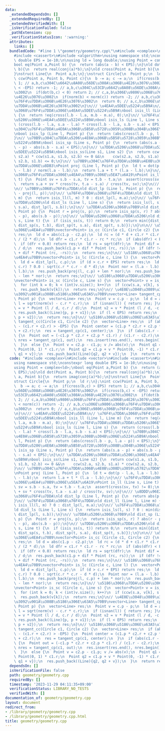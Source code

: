 ```yaml
---
data:
  _extendedDependsOn: []
  _extendedRequiredBy: []
  _extendedVerifiedWith: []
  _isVerificationFailed: false
  _pathExtension: cpp
  _verificationStatusIcon: ':warning:'
  attributes:
    links: []
  bundledCode: "#line 1 \"geometry/geometry.cpp\"\n#include <complex>\n#include <vector>\n\
    #include <cassert>\n#include <algorithm>\nusing namespace std;\nconstexpr long\
    \ double EPS = 1e-10;\n\nusing ld = long double;\nusing Point = complex<ld>;\n\
    bool eq(Point a,Point b) {\n  return (abs(a - b) < EPS);\n}\nld dot(Point a, Point\
    \ b){\n  return real(conj(a)*b);\n}\nld cross(Point a, Point b){\n  return imag(conj(a)*b);\n\
    }\nstruct Line{\n  Point a,b;\n};\nstruct Circle{\n  Point p;\n  ld r;\n};\nint\
    \ ccw(Point a, Point b, Point c){\n  b -= a; c -= a;\n  if(cross(b,c) > EPS) return\
    \ 1; // a,b,c\u304C\u6642\u8A08\u56DE\u308A\u306B\u4E26\u3076\u3002\n  if(cross(b,c)\
    \ < -EPS) return -1; // a,b,c\u304C\u53CD\u6642\u8A08\u56DE\u308A\u306B\u4E26\u3076\
    \u3002\n  if(dot(b,c) < 0) return 2; // c,a,b\u306E\u9806\u306B\u76F4\u7DDA\u306B\
    \u4E26\u3076\u3002\n  if(norm(b) < norm(c)) return -2; // a,b,c\u306E\u9806\u306B\
    \u76F4\u7DDA\u306B\u4E26\u3076\u3002\n  return 0; // a,c,b\u306E\u9806\u306B\u76F4\
    \u7DDA\u306B\u4E26\u3076\u3002\n}\n/// \u4EA4\u5DEE\u5224\u5B9A\n// \u76F4\u7DDA\
    \u3068\u76F4\u7DDA\u306E\u4EA4\u5DEE\u5224\u5B9A\nbool isis_ll (Line l, Line m)\
    \ {\n  return !eq(cross(l.b - l.a, m.b - m.a), 0);\n}\n// \u76F4\u7DDA\u3068\u7DDA\
    \u5206\u306E\u4EA4\u5DEE\u5224\u5B9A\nbool isis_ls (Line l, Line s) {\n  return\
    \ (cross(l.b - l.a, s.a - l.a) * cross(l.b - l.a, s.b - s.a) < EPS);\n}\n// \u70B9\
    \u304C\u76F4\u7DDA\u4E0A\u306B\u5B58\u5728\u3059\u308B\u304B\u306E\u5224\u5B9A\
    \nbool isis_lp (Line l, Point p) {\n  return (abs(cross(l.b - p, l.a - p)) < EPS);\n\
    }\n// \u70B9\u304C\u7DDA\u5206\u4E0A\u306B\u5B58\u5728\u3059\u308B\u304B\u306E\
    \u5224\u5B9A\nbool isis_sp (Line s, Point p) {\n  return (abs(s.a - p) + abs(s.b\
    \ - p) - abs(s.b - s.a) < EPS);\n}\n// \u7DDA\u5206\u3068\u7DDA\u5206\u306E\u4EA4\
    \u5DEE\u5224\u5B9A\nbool isis_ss(Line s1, Line s2) {\n  return ccw(s1.a, s1.b,\
    \ s2.a) * ccw(s1.a, s1.b, s2.b) <= 0 &&\n    ccw(s2.a, s2.b, s1.a) * ccw(s2.a,\
    \ s2.b, s1.b) <= 0;\n}\n// \u70B9\u304C\u76F4\u7DDA\u306B\u4E0B\u308D\u3059\u5782\
    \u7DDA\u306E\u8DB3\nPoint proj (Line l, Point p) {\n  ld t = dot(p - l.a, l.a\
    \ - l.b) / norm(l.a - l.b);\n  return l.a + t * (l.a - l.b);\n}\n// \u76F4\u7DDA\
    \u3068\u76F4\u7DDA\u306E\u4EA4\u70B9\u306E\u5EA7\u6A19\nPoint is_ll (Line s, Line\
    \ t) {\n  Point sv = s.b - s.a, tv = t.b - t.a;\n  assert(cross(sv, tv) != 0);\n\
    \  return s.a + sv * cross(tv, t.a - s.a) / cross(tv, sv);\n}\n/// \u8DDD\u96E2\
    \n// \u70B9\u3068\u76F4\u7DDA\nld dist_lp (Line l, Point p) {\n  return abs(p\
    \ - proj(l, p));\n}\n// \u76F4\u7DDA\u3068\u76F4\u7DDA\nld dist_ll (Line l, Line\
    \ m) {\n  return isis_ll(l, m) ? 0 : dist_lp(l, m.a);\n}\n// \u76F4\u7DDA\u3068\
    \u7DDA\u5206\nld dist_ls (Line l, Line s) {\n  return isis_ls(l, s) ? 0 : min(dist_lp(l,\
    \ s.a), dist_lp(l, s.b));\n}\n// \u7DDA\u5206\u3068\u70B9\nld dist_sp (Line s,\
    \ Point p) {\n  Point r = proj(s, p);\n  return isis_sp(s, r) ? abs(r - p) : min(abs(s.a\
    \ - p), abs(s.b - p));\n}\n// \u7DDA\u5206\u3068\u7DDA\u5206\nld dist_ss (Line\
    \ s, Line t) {\n  if (isis_ss(s, t)) return 0;\n  return min({dist_sp(s, t.a),\
    \ dist_sp(s, t.b), dist_sp(t, s.a), dist_sp(t, s.b)});\n}\n\n// \u5186\u3068\u5186\
    \u306E\u4EA4\u70B9\nvector<Point> is_cc (Circle c1, Circle c2) {\n  vector<Point>\
    \ res;\n  ld d = abs(c1.p - c2.p);\n  ld rc = (d * d + c1.r * c1.r - c2.r * c2.r)\
    \ / (2 * d);\n  ld dfr = c1.r * c1.r - rc * rc;\n  if (abs(dfr) < EPS) dfr = 0.0;\n\
    \  if (dfr < 0.0) return res;\n  ld rs = sqrt(dfr);\n  Point dif = (c2.p - c1.p)\
    \ / d;\n  res.push_back(c1.p + dif * Point (rc, rs));\n  if (dfr != 0.0) res.push_back(c1.p\
    \ + dif * Point (rc, -rs));\n  return res;\n}\n// \u5186\u3068\u76F4\u7DDA\u306E\
    \u4EA4\u70B9\nvector<Point> is_lc (Circle c, Line l) {\n  vector<Point> res;\n\
    \  ld d = dist_lp(l, c.p);\n  if (d > c.r + EPS) return res;\n  ld len = (d >\
    \ c.r) ? 0.0 : sqrt(c.r * c.r - d * d);\n  Point nor = (l.a - l.b) / abs(l.a -\
    \ l.b);\n  res.push_back(proj(l, c.p) + len * nor);\n  res.push_back(proj(l, c.p)\
    \ - len * nor);\n  return res;\n}\n// \u5186\u3068\u7DDA\u5206\u306E\u4EA4\u70B9\
    \nvector<Point> is_sc (Circle c, Line s) {\n  vector<Point> v = is_lc(c, s), res;\n\
    \  for (int k = 0; k < (int)v.size(); k++)\n  if (ccw(s.a, v[k], s.b) == -2)\n\
    \  res.push_back(v[k]);\n  return res;\n}\n// \u4E0E\u3048\u3089\u308C\u305F\u70B9\
    \u3092\u901A\u308B\u5186\u306E\u63A5\u70B9\nvector<Line> tangent_cp(Circle c,\
    \ Point p) {\n  vector<Line> res;\n  Point v = c.p - p;\n  ld d = abs(v);\n  ld\
    \ l = sqrt(norm(v) - c.r * c.r);\n  if (isnan(l)) { return res; }\n  Point v1\
    \ = v * Point (l / d, c.r / d);\n  Point v2 = v * Point (l / d, -c.r / d);\n \
    \ res.push_back((Line){p, p + v1});\n  if (l < EPS) return res;\n  res.push_back((Line){p,\
    \ p + v2});\n  return res;\n}\n// \u5186\u3068\u5186\u306E\u63A5\u7DDA\nvector<Line>\
    \ tangent_cc(Circle c1, Circle c2) {\n  vector<Line> res;\n  if (abs(c1.p - c2.p)\
    \ - (c1.r + c2.r) > -EPS) {\n  Point center = (c1.p * c2.r + c2.p * c1.r) / (c1.r\
    \ + c2.r);\n  res = tangent_cp(c1, center);\n  }\n  if (abs(c1.r - c2.r) > EPS)\
    \ {\n  Point out = (-c1.p * c2.r + c2.p * c1.r) / (c1.r - c2.r);\n  vector<Line>\
    \ nres = tangent_cp(c1, out);\n  res.insert(res.end(), nres.begin(), nres.end());\n\
    \  }\n  else {\n  Point v = c2.p - c1.p; v /= abs(v);\n  Point q1 = c1.p + v *\
    \ Point(0, 1) * c1.r;\n  Point q2 = c1.p + v * Point(0, -1) * c1.r;\n  res.push_back((Line){q1,\
    \ q1 + v});\n  res.push_back((Line){q2, q2 + v});\n  }\n  return res;\n}\n"
  code: "#include <complex>\n#include <vector>\n#include <cassert>\n#include <algorithm>\n\
    using namespace std;\nconstexpr long double EPS = 1e-10;\n\nusing ld = long double;\n\
    using Point = complex<ld>;\nbool eq(Point a,Point b) {\n  return (abs(a - b) <\
    \ EPS);\n}\nld dot(Point a, Point b){\n  return real(conj(a)*b);\n}\nld cross(Point\
    \ a, Point b){\n  return imag(conj(a)*b);\n}\nstruct Line{\n  Point a,b;\n};\n\
    struct Circle{\n  Point p;\n  ld r;\n};\nint ccw(Point a, Point b, Point c){\n\
    \  b -= a; c -= a;\n  if(cross(b,c) > EPS) return 1; // a,b,c\u304C\u6642\u8A08\
    \u56DE\u308A\u306B\u4E26\u3076\u3002\n  if(cross(b,c) < -EPS) return -1; // a,b,c\u304C\
    \u53CD\u6642\u8A08\u56DE\u308A\u306B\u4E26\u3076\u3002\n  if(dot(b,c) < 0) return\
    \ 2; // c,a,b\u306E\u9806\u306B\u76F4\u7DDA\u306B\u4E26\u3076\u3002\n  if(norm(b)\
    \ < norm(c)) return -2; // a,b,c\u306E\u9806\u306B\u76F4\u7DDA\u306B\u4E26\u3076\
    \u3002\n  return 0; // a,c,b\u306E\u9806\u306B\u76F4\u7DDA\u306B\u4E26\u3076\u3002\
    \n}\n/// \u4EA4\u5DEE\u5224\u5B9A\n// \u76F4\u7DDA\u3068\u76F4\u7DDA\u306E\u4EA4\
    \u5DEE\u5224\u5B9A\nbool isis_ll (Line l, Line m) {\n  return !eq(cross(l.b -\
    \ l.a, m.b - m.a), 0);\n}\n// \u76F4\u7DDA\u3068\u7DDA\u5206\u306E\u4EA4\u5DEE\
    \u5224\u5B9A\nbool isis_ls (Line l, Line s) {\n  return (cross(l.b - l.a, s.a\
    \ - l.a) * cross(l.b - l.a, s.b - s.a) < EPS);\n}\n// \u70B9\u304C\u76F4\u7DDA\
    \u4E0A\u306B\u5B58\u5728\u3059\u308B\u304B\u306E\u5224\u5B9A\nbool isis_lp (Line\
    \ l, Point p) {\n  return (abs(cross(l.b - p, l.a - p)) < EPS);\n}\n// \u70B9\u304C\
    \u7DDA\u5206\u4E0A\u306B\u5B58\u5728\u3059\u308B\u304B\u306E\u5224\u5B9A\nbool\
    \ isis_sp (Line s, Point p) {\n  return (abs(s.a - p) + abs(s.b - p) - abs(s.b\
    \ - s.a) < EPS);\n}\n// \u7DDA\u5206\u3068\u7DDA\u5206\u306E\u4EA4\u5DEE\u5224\
    \u5B9A\nbool isis_ss(Line s1, Line s2) {\n  return ccw(s1.a, s1.b, s2.a) * ccw(s1.a,\
    \ s1.b, s2.b) <= 0 &&\n    ccw(s2.a, s2.b, s1.a) * ccw(s2.a, s2.b, s1.b) <= 0;\n\
    }\n// \u70B9\u304C\u76F4\u7DDA\u306B\u4E0B\u308D\u3059\u5782\u7DDA\u306E\u8DB3\
    \nPoint proj (Line l, Point p) {\n  ld t = dot(p - l.a, l.a - l.b) / norm(l.a\
    \ - l.b);\n  return l.a + t * (l.a - l.b);\n}\n// \u76F4\u7DDA\u3068\u76F4\u7DDA\
    \u306E\u4EA4\u70B9\u306E\u5EA7\u6A19\nPoint is_ll (Line s, Line t) {\n  Point\
    \ sv = s.b - s.a, tv = t.b - t.a;\n  assert(cross(sv, tv) != 0);\n  return s.a\
    \ + sv * cross(tv, t.a - s.a) / cross(tv, sv);\n}\n/// \u8DDD\u96E2\n// \u70B9\
    \u3068\u76F4\u7DDA\nld dist_lp (Line l, Point p) {\n  return abs(p - proj(l, p));\n\
    }\n// \u76F4\u7DDA\u3068\u76F4\u7DDA\nld dist_ll (Line l, Line m) {\n  return\
    \ isis_ll(l, m) ? 0 : dist_lp(l, m.a);\n}\n// \u76F4\u7DDA\u3068\u7DDA\u5206\n\
    ld dist_ls (Line l, Line s) {\n  return isis_ls(l, s) ? 0 : min(dist_lp(l, s.a),\
    \ dist_lp(l, s.b));\n}\n// \u7DDA\u5206\u3068\u70B9\nld dist_sp (Line s, Point\
    \ p) {\n  Point r = proj(s, p);\n  return isis_sp(s, r) ? abs(r - p) : min(abs(s.a\
    \ - p), abs(s.b - p));\n}\n// \u7DDA\u5206\u3068\u7DDA\u5206\nld dist_ss (Line\
    \ s, Line t) {\n  if (isis_ss(s, t)) return 0;\n  return min({dist_sp(s, t.a),\
    \ dist_sp(s, t.b), dist_sp(t, s.a), dist_sp(t, s.b)});\n}\n\n// \u5186\u3068\u5186\
    \u306E\u4EA4\u70B9\nvector<Point> is_cc (Circle c1, Circle c2) {\n  vector<Point>\
    \ res;\n  ld d = abs(c1.p - c2.p);\n  ld rc = (d * d + c1.r * c1.r - c2.r * c2.r)\
    \ / (2 * d);\n  ld dfr = c1.r * c1.r - rc * rc;\n  if (abs(dfr) < EPS) dfr = 0.0;\n\
    \  if (dfr < 0.0) return res;\n  ld rs = sqrt(dfr);\n  Point dif = (c2.p - c1.p)\
    \ / d;\n  res.push_back(c1.p + dif * Point (rc, rs));\n  if (dfr != 0.0) res.push_back(c1.p\
    \ + dif * Point (rc, -rs));\n  return res;\n}\n// \u5186\u3068\u76F4\u7DDA\u306E\
    \u4EA4\u70B9\nvector<Point> is_lc (Circle c, Line l) {\n  vector<Point> res;\n\
    \  ld d = dist_lp(l, c.p);\n  if (d > c.r + EPS) return res;\n  ld len = (d >\
    \ c.r) ? 0.0 : sqrt(c.r * c.r - d * d);\n  Point nor = (l.a - l.b) / abs(l.a -\
    \ l.b);\n  res.push_back(proj(l, c.p) + len * nor);\n  res.push_back(proj(l, c.p)\
    \ - len * nor);\n  return res;\n}\n// \u5186\u3068\u7DDA\u5206\u306E\u4EA4\u70B9\
    \nvector<Point> is_sc (Circle c, Line s) {\n  vector<Point> v = is_lc(c, s), res;\n\
    \  for (int k = 0; k < (int)v.size(); k++)\n  if (ccw(s.a, v[k], s.b) == -2)\n\
    \  res.push_back(v[k]);\n  return res;\n}\n// \u4E0E\u3048\u3089\u308C\u305F\u70B9\
    \u3092\u901A\u308B\u5186\u306E\u63A5\u70B9\nvector<Line> tangent_cp(Circle c,\
    \ Point p) {\n  vector<Line> res;\n  Point v = c.p - p;\n  ld d = abs(v);\n  ld\
    \ l = sqrt(norm(v) - c.r * c.r);\n  if (isnan(l)) { return res; }\n  Point v1\
    \ = v * Point (l / d, c.r / d);\n  Point v2 = v * Point (l / d, -c.r / d);\n \
    \ res.push_back((Line){p, p + v1});\n  if (l < EPS) return res;\n  res.push_back((Line){p,\
    \ p + v2});\n  return res;\n}\n// \u5186\u3068\u5186\u306E\u63A5\u7DDA\nvector<Line>\
    \ tangent_cc(Circle c1, Circle c2) {\n  vector<Line> res;\n  if (abs(c1.p - c2.p)\
    \ - (c1.r + c2.r) > -EPS) {\n  Point center = (c1.p * c2.r + c2.p * c1.r) / (c1.r\
    \ + c2.r);\n  res = tangent_cp(c1, center);\n  }\n  if (abs(c1.r - c2.r) > EPS)\
    \ {\n  Point out = (-c1.p * c2.r + c2.p * c1.r) / (c1.r - c2.r);\n  vector<Line>\
    \ nres = tangent_cp(c1, out);\n  res.insert(res.end(), nres.begin(), nres.end());\n\
    \  }\n  else {\n  Point v = c2.p - c1.p; v /= abs(v);\n  Point q1 = c1.p + v *\
    \ Point(0, 1) * c1.r;\n  Point q2 = c1.p + v * Point(0, -1) * c1.r;\n  res.push_back((Line){q1,\
    \ q1 + v});\n  res.push_back((Line){q2, q2 + v});\n  }\n  return res;\n}"
  dependsOn: []
  isVerificationFile: false
  path: geometry/geometry.cpp
  requiredBy: []
  timestamp: '2023-11-29 04:11:35+09:00'
  verificationStatus: LIBRARY_NO_TESTS
  verifiedWith: []
documentation_of: geometry/geometry.cpp
layout: document
redirect_from:
- /library/geometry/geometry.cpp
- /library/geometry/geometry.cpp.html
title: geometry/geometry.cpp
---
```


